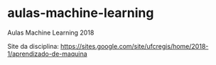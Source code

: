 # aulas-machine-learning
Aulas Machine Learning 2018

Site da disciplina: https://sites.google.com/site/ufcregis/home/2018-1/aprendizado-de-maquina
